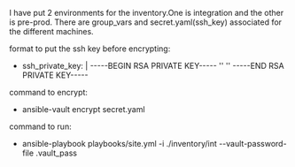 I have put 2 environments for the inventory.One is integration and the other is pre-prod. There are group_vars and secret.yaml(ssh_key) associated for the different machines.

format to put the ssh key before encrypting:

- ssh_private_key: |
  -----BEGIN RSA PRIVATE KEY-----
  ''
  ''
  -----END RSA PRIVATE KEY-----

command to encrypt:
- ansible-vault encrypt secret.yaml

command to run:

- ansible-playbook playbooks/site.yml -i ./inventory/int --vault-password-file .vault_pass